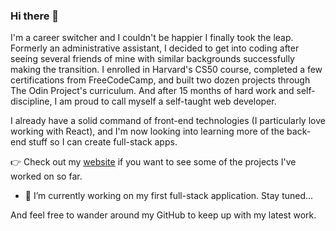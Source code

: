 ### Hi there 👋

I'm a career switcher and I couldn't be happier I finally took the leap. Formerly an administrative assistant, I decided to get into coding after seeing several friends of mine with similar backgrounds successfully making the transition. I enrolled in Harvard's CS50 course, completed a few certifications from FreeCodeCamp, and built two dozen projects through The Odin Project's curriculum. And after 15 months of hard work and self-discipline, I am proud to call myself a self-taught web developer.

I already have a solid command of front-end technologies (I particularly love working with React), and I'm now looking into learning more of the back-end stuff so I can create full-stack apps.

👉  Check out my [website](https://romainyvernes.herokuapp.com/) if you want to see some of the projects I've worked on so far.

- 🔭 I’m currently working on my first full-stack application. Stay tuned...

And feel free to wander around my GitHub to keep up with my latest work.

<!--
**romainyvernes/romainyvernes** is a ✨ _special_ ✨ repository because its `README.md` (this file) appears on your GitHub profile.

Here are some ideas to get you started:

- 🔭 I’m currently working on ...
- 🌱 I’m currently learning ...
- 👯 I’m looking to collaborate on ...
- 🤔 I’m looking for help with ...
- 💬 Ask me about ...
- 📫 How to reach me: ...
- 😄 Pronouns: ...
- ⚡ Fun fact: ...
-->
